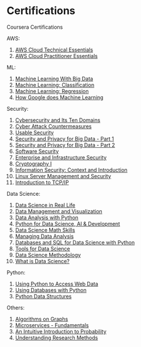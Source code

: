 # Certifications

Coursera Certifications

AWS:

1. [AWS Cloud Technical Essentials](https://coursera.org/share/3a47ed41b4f98ca079f503926cb17576)
2. [AWS Cloud Practitioner Essentials](https://www.coursera.org/account/accomplishments/verify/667FHP7KW239)

ML:

1. [Machine Learning With Big Data](https://www.coursera.org/account/accomplishments/verify/QYZXDL6WEFPS)
2. [Machine Learning: Classification](https://www.coursera.org/account/accomplishments/verify/FBDYR53YLWUB)
3. [Machine Learning: Regression](https://www.coursera.org/account/accomplishments/verify/GJXJK8PB6X58)
4. [How Google does Machine Learning](https://www.coursera.org/account/accomplishments/verify/4R8YLEW6YTPL)

Security:

1. [Cybersecurity and Its Ten Domains](https://www.coursera.org/account/accomplishments/verify/KQ8BQH5BJDRS)
2. [Cyber Attack Countermeasures](https://www.coursera.org/account/accomplishments/verify/Y298ZZ4RFUZ7)
3. [Usable Security](https://www.coursera.org/account/accomplishments/verify/E2YUJFFNSBSU)
4. [Security and Privacy for Big Data - Part 1](https://www.coursera.org/account/accomplishments/verify/KA5E93NCF9DQ)
5. [Security and Privacy for Big Data - Part 2](https://www.coursera.org/account/accomplishments/verify/XBKREC3MKT9W)
6. [Software Security](https://www.coursera.org/account/accomplishments/verify/FT8L4DCGG5PG)
7. [Enterprise and Infrastructure Security](https://www.coursera.org/account/accomplishments/verify/XKTYP2J7T36J)
8. [Cryptography I](https://www.coursera.org/account/accomplishments/verify/U6DGQA89VPRC)
9. [Information Security: Context and Introduction](https://www.coursera.org/account/accomplishments/verify/Q9X2B4LR84FD)
10. [Linux Server Management and Security](https://www.coursera.org/account/accomplishments/verify/CDZ2ZHNRZ2DG)
11. [Introduction to TCP/IP](https://www.coursera.org/account/accomplishments/verify/LU328AM5XZU7)


Data Science:

1. [Data Science in Real Life](https://www.coursera.org/account/accomplishments/verify/TVY9PSLGYXCJ)
2. [Data Management and Visualization](https://www.coursera.org/account/accomplishments/verify/DKU3QWRRH8Z4)
3. [Data Analysis with Python](https://www.coursera.org/account/accomplishments/verify/2C2XE8N2FGFY)
4. [Python for Data Science, AI & Development](https://www.coursera.org/account/accomplishments/verify/8TWB8YN7TJVR)
5. [Data Science Math Skills](https://www.coursera.org/account/accomplishments/verify/NJLL9XWYFJP4)
6. [Managing Data Analysis](https://www.coursera.org/account/accomplishments/verify/D2M7WS5PAGQ2)
7. [Databases and SQL for Data Science with Python](https://www.coursera.org/account/accomplishments/verify/FY6EV62RXYBY)
8. [Tools for Data Science](https://www.coursera.org/account/accomplishments/verify/KLNANUQMQKDP)
9. [Data Science Methodology](https://www.coursera.org/account/accomplishments/verify/8LXYLYKMAZUZ)
10. [What is Data Science?](https://www.coursera.org/account/accomplishments/verify/X87BHZP5CEQ7)

Python:

1. [Using Python to Access Web Data](https://www.coursera.org/account/accomplishments/verify/HBQH9FXMDNY3)
2. [Using Databases with Python](https://www.coursera.org/account/accomplishments/verify/S8FB5YX4N6Q8)
3. [Python Data Structures](https://www.coursera.org/account/accomplishments/verify/9RSA9C5DEYU3)

Others:
1. [Algorithms on Graphs](https://www.coursera.org/account/accomplishments/verify/9X65X8BWEQW5)
2. [Microservices - Fundamentals](https://www.coursera.org/account/accomplishments/verify/5H98VP5939RT)
3. [An Intuitive Introduction to Probability](https://www.coursera.org/account/accomplishments/verify/2TQLW79JWCVC)
4. [Understanding Research Methods](https://www.coursera.org/account/accomplishments/verify/36JAUEVENNTP)